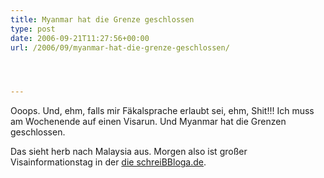 ```yaml
---
title: Myanmar hat die Grenze geschlossen
type: post
date: 2006-09-21T11:27:56+00:00
url: /2006/09/myanmar-hat-die-grenze-geschlossen/




---
```

Ooops. Und, ehm, falls mir Fäkalsprache erlaubt sei, ehm, Shit!!! Ich muss am Wochenende auf einen Visarun. Und Myanmar hat die Grenzen geschlossen.

Das sieht herb nach Malaysia aus. Morgen also ist großer Visainformationstag in der [die schreiBBloga.de][1].

 [1]: http://die.schreibbloga.de
